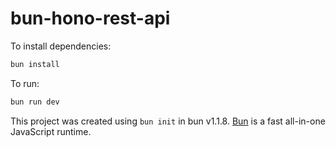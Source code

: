 # bun-hono-rest-api

To install dependencies:

```bash
bun install
```

To run:

```bash
bun run dev
```

This project was created using `bun init` in bun v1.1.8. [Bun](https://bun.sh) is a fast all-in-one JavaScript runtime.
